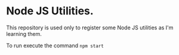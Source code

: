 # Node JS Utilities.

This repository is used only to register some Node JS utilities as I'm learning them.

To run execute the command
`npm start`